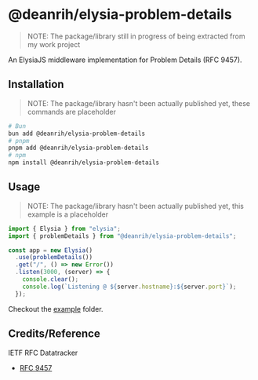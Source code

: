 # @deanrih/elysia-problem-details

> NOTE: The package/library still in progress of being extracted from my work project

An ElysiaJS middleware implementation for Problem Details (RFC 9457).

## Installation

> NOTE: The package/library hasn't been actually published yet, these commands are placeholder

```sh
# Bun
bun add @deanrih/elysia-problem-details
# pnpm
pnpm add @deanrih/elysia-problem-details
# npm
npm install @deanrih/elysia-problem-details
```

## Usage

> NOTE: The package/library hasn't been actually published yet, this example is a placeholder

```ts
import { Elysia } from "elysia";
import { problemDetails } from "@deanrih/elysia-problem-details";

const app = new Elysia()
  .use(problemDetails())
  .get("/", () => new Error())
  .listen(3000, (server) => {
    console.clear();
    console.log(`Listening @ ${server.hostname}:${server.port}`);
  });
```

Checkout the [example](https://github.com/deanrih/elysia-problem-details/blob/main/example) folder.

## Credits/Reference

IETF RFC Datatracker

- [RFC 9457 <Problem Details for HTTP APIs>](https://datatracker.ietf.org/doc/html/rfc9457)
